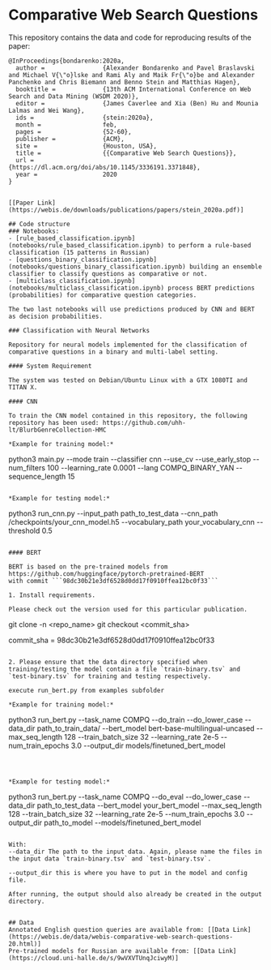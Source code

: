 # Comparative Web Search Questions

This repository contains the data and code for reproducing results of the paper:

```
@InProceedings{bondarenko:2020a,
  author =                {Alexander Bondarenko and Pavel Braslavski and Michael V{\"o}lske and Rami Aly and Maik Fr{\"o}be and Alexander Panchenko and Chris Biemann and Benno Stein and Matthias Hagen},
  booktitle =             {13th ACM International Conference on Web Search and Data Mining (WSDM 2020)},
  editor =                {James Caverlee and Xia (Ben) Hu and Mounia Lalmas and Wei Wang},
  ids =                   {stein:2020a},
  month =                 feb,
  pages =                 {52-60},
  publisher =             {ACM},
  site =                  {Houston, USA},
  title =                 {{Comparative Web Search Questions}},
  url =                   {https://dl.acm.org/doi/abs/10.1145/3336191.3371848},
  year =                  2020
}


[[Paper Link](https://webis.de/downloads/publications/papers/stein_2020a.pdf)]

## Code structure
### Notebooks:
- [rule_based_classification.ipynb](notebooks/rule_based_classification.ipynb) to perform a rule-based classification (15 patterns in Russian)
- [questions_binary_classification.ipynb](notebooks/questions_binary_classification.ipynb) building an ensemble classifier to classify questions as comparative or not.
- [multiclass_classification.ipynb](notebooks/multiclass_classification.ipynb) process BERT predictions (probabilities) for comparative question categories.

The two last notebooks will use predictions produced by CNN and BERT as decision probabilities.

### Classification with Neural Networks

Repository for neural models implemented for the classification of comparative questions in a binary and multi-label setting.

#### System Requirement

The system was tested on Debian/Ubuntu Linux with a GTX 1080TI and TITAN X.

#### CNN

To train the CNN model contained in this repository, the following repository has been used: https://github.com/uhh-lt/BlurbGenreCollection-HMC

*Example for training model:*  
```
python3 main.py --mode train --classifier cnn --use_cv --use_early_stop --num_filters 100 
--learning_rate 0.0001 --lang COMPQ_BINARY_YAN --sequence_length 15
```

*Example for testing model:*
```
python3 run_cnn.py --input_path path_to_test_data --cnn_path /checkpoints/your_cnn_model.h5 --vocabulary_path your_vocabulary_cnn --threshold 0.5
```

#### BERT

BERT is based on the pre-trained models from https://github.com/huggingface/pytorch-pretrained-BERT
with commit ```98dc30b21e3df6528d0dd17f0910ffea12bc0f33```

1. Install requirements.

Please check out the version used for this particular publication.
```
git clone -n <repo_name> 
git checkout <commit_sha>

commit_sha = 98dc30b21e3df6528d0dd17f0910ffea12bc0f33

```

2. Please ensure that the data directory specified when training/testing the model contain a file `train-binary.tsv` and `test-binary.tsv` for training and testing respectively.

execute run_bert.py from examples subfolder

*Example for training model:*  
```
python3 run_bert.py   --task_name COMPQ   --do_train --do_lower_case --data_dir path_to_train_data/   --bert_model bert-base-multilingual-uncased --max_seq_length 128   --train_batch_size 32   --learning_rate 2e-5   --num_train_epochs 3.0 --output_dir models/finetuned_bert_model
```



*Example for testing model:*  
```
python3 run_bert.py   --task_name COMPQ --do_eval --do_lower_case --data_dir path_to_test_data --bert_model your_bert_model 
--max_seq_length 128 --train_batch_size 32 --learning_rate 2e-5 --num_train_epochs 3.0 --output_dir path_to_model --models/finetuned_bert_model
```

With:
--data_dir The path to the input data. Again, please name the files in the input data `train-binary.tsv` and `test-binary.tsv`.

--output_dir this is where you have to put in the model and config file.

After running, the output should also already be created in the output directory.


## Data
Annotated English question queries are available from: [[Data Link](https://webis.de/data/webis-comparative-web-search-questions-20.html)]
Pre-trained models for Russian are available from: [[Data Link](https://cloud.uni-halle.de/s/9wVXVTUnqJciwyM)]
